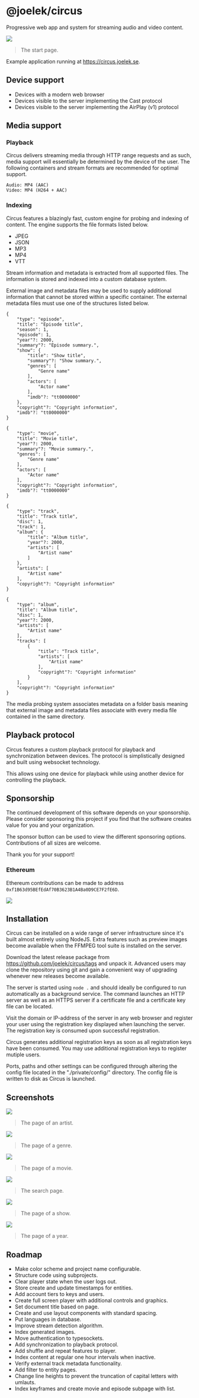 # @joelek/circus

Progressive web app and system for streaming audio and video content.

![](./public/images/start.png)

> The start page.

Example application running at https://circus.joelek.se.

## Device support

* Devices with a modern web browser
* Devices visible to the server implementing the Cast protocol
* Devices visible to the server implementing the AirPlay (v1) protocol

## Media support

### Playback

Circus delivers streaming media through HTTP range requests and as such, media support will essentially be determined by the device of the user. The following containers and stream formats are recommended for optimal support.

```
Audio: MP4 (AAC)
Video: MP4 (H264 + AAC)
```

### Indexing

Circus features a blazingly fast, custom engine for probing and indexing of content. The engine supports the file formats listed below.

* JPEG
* JSON
* MP3
* MP4
* VTT

Stream information and metadata is extracted from all supported files. The information is stored and indexed into a custom database system.

External image and metadata files may be used to supply additional information that cannot be stored within a specific container. The external metadata files must use one of the structures listed below.

```
{
	"type": "episode",
	"title": "Episode title",
	"season": 1,
	"episode": 1,
	"year"?: 2000,
	"summary"?: "Episode summary.",
	"show": {
		"title": "Show title",
		"summary"?: "Show summary.",
		"genres": [
			"Genre name"
		],
		"actors": [
			"Actor name"
		],
		"imdb"?: "tt0000000"
	},
	"copyright"?: "Copyright information",
	"imdb"?: "tt0000000"
}
```

```
{
	"type": "movie",
	"title": "Movie title",
	"year"?: 2000,
	"summary"?: "Movie summary.",
	"genres": [
		"Genre name"
	],
	"actors": [
		"Actor name"
	],
	"copyright"?: "Copyright information",
	"imdb"?: "tt0000000"
}
```

```
{
	"type": "track",
	"title": "Track title",
	"disc": 1,
	"track": 1,
	"album": {
		"title": "Album title",
		"year"?: 2000,
		"artists": [
			"Artist name"
		]
	},
	"artists": [
		"Artist name"
	],
	"copyright"?: "Copyright information"
}
```

```
{
	"type": "album",
	"title": "Album title",
	"disc": 1,
	"year"?: 2000,
	"artists": [
		"Artist name"
	],
	"tracks": [
		{
			"title": "Track title",
			"artists": [
				"Artist name"
			],
			"copyright"?: "Copyright information"
		}
	],
	"copyright"?: "Copyright information"
}
```

The media probing system associates metadata on a folder basis meaning that external image and metadata files associate with every media file contained in the same directory.

## Playback protocol

Circus features a custom playback protocol for playback and synchronization between devices. The protocol is simplistically designed and built using websocket technology.

This allows using one device for playback while using another device for controlling the playback.

## Sponsorship

The continued development of this software depends on your sponsorship. Please consider sponsoring this project if you find that the software creates value for you and your organization.

The sponsor button can be used to view the different sponsoring options. Contributions of all sizes are welcome.

Thank you for your support!

### Ethereum

Ethereum contributions can be made to address `0xf1B63d95BEfEdAf70B3623B1A4Ba0D9CE7F2fE6D`.

![](./eth.png)

## Installation

Circus can be installed on a wide range of server infrastructure since it's built almost entirely using NodeJS. Extra features such as preview images become available when the FFMPEG tool suite is installed on the server.

Download the latest release package from https://github.com/joelek/circus/tags and unpack it. Advanced users may clone the repository using git and gain a convenient way of upgrading whenever new releases become available.

The server is started using `node .` and should ideally be configured to run automatically as a background service. The command launches an HTTP server as well as an HTTPS server if a certificate file and a certificate key file can be located.

Visit the domain or IP-address of the server in any web browser and register your user using the registration key displayed when launching the server. The registration key is consumed upon successful registration.

Circus generates additional registration keys as soon as all registration keys have been consumed. You may use additional registration keys to register mutiple users.

Ports, paths and other settings can be configured through altering the config file located in the "./private/config/" directory. The config file is written to disk as Circus is launched.

## Screenshots

![](./public/images/artist.png)

> The page of an artist.

![](./public/images/genre.png)

> The page of a genre.

![](./public/images/movie.png)

> The page of a movie.

![](./public/images/search.png)

> The search page.

![](./public/images/show.png)

> The page of a show.

![](./public/images/year.png)

> The page of a year.

## Roadmap

* Make color scheme and project name configurable.
* Structure code using subprojects.
* Clear player state when the user logs out.
* Store create and update timestamps for entities.
* Add account tiers to keys and users.
* Create full screen player with additional controls and graphics.
* Set document title based on page.
* Create and use layout components with standard spacing.
* Put languages in database.
* Improve stream detection algorithm.
* Index generated images.
* Move authentication to typesockets.
* Add synchronization to playback protocol.
* Add shuffle and repeat features to player.
* Index content at regular one hour intervals when inactive.
* Verify external track metadata functionality.
* Add filter to entity pages.
* Change line heights to prevent the truncation of capital letters with umlauts.
* Index keyframes and create movie and episode subpage with list.
